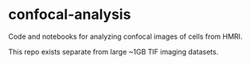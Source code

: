 # confocal-analysis

Code and notebooks for analyzing confocal images of cells from HMRI.

This repo exists separate from large ~1GB TIF imaging datasets.

